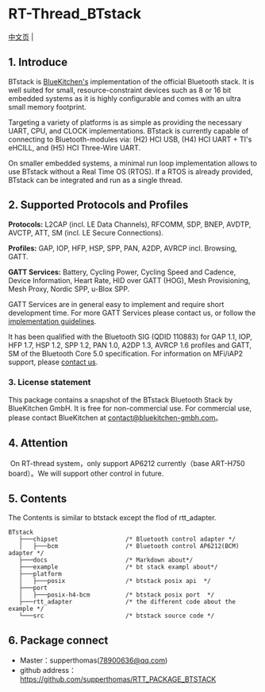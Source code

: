 # RT-Thread_BTstack

[中文页](README.md) |

## 1. Introduce

BTstack is [BlueKitchen's](https://bluekitchen-gmbh.com) implementation of the official Bluetooth stack.
It is well suited for small, resource-constraint devices
such as 8 or 16 bit embedded systems as it is highly configurable and comes with an ultra small memory footprint.

Targeting a variety of platforms is as simple as providing the necessary UART, CPU, and CLOCK implementations. BTstack is currently capable of connecting to Bluetooth-modules via: (H2) HCI USB, (H4) HCI UART + TI's eHCILL, and (H5) HCI Three-Wire UART.

On smaller embedded systems, a minimal run loop implementation allows to use BTstack without a Real Time OS (RTOS).
If a RTOS is already provided, BTstack can be integrated and run as a single thread.

## 2. Supported Protocols and Profiles

**Protocols:** L2CAP (incl. LE Data Channels), RFCOMM, SDP, BNEP, AVDTP, AVCTP, ATT, SM (incl. LE Secure Connections).

**Profiles:** GAP, IOP, HFP, HSP, SPP, PAN, A2DP, AVRCP incl. Browsing, GATT.

**GATT Services:** Battery, Cycling Power, Cycling Speed and Cadence, Device Information, Heart Rate, HID over GATT (HOG), Mesh Provisioning, Mesh Proxy, Nordic SPP, u-Blox SPP. 

GATT Services are in general easy to implement and require short development time. For more GATT Services please contact us, or follow the [implementation guidelines](https://bluekitchen-gmbh.com/btstack/profiles/#gatt-generic-attribute-profile).  

It has been qualified with the Bluetooth SIG (QDID 110883) for GAP 1.1, IOP, HFP 1.7, HSP 1.2, SPP 1.2, PAN 1.0, A2DP 1.3, AVRCP 1.6 profiles and
GATT, SM of the Bluetooth Core 5.0 specification. For information on MFi/iAP2 support, please <a href="mailto:contact@bluekitchen-gmbh.com">contact us</a>.

### 3. License statement

This package contains a snapshot of the BTstack Bluetooth Stack by BlueKitchen GmbH.
It is free for non-commercial use. For commercial use, please contact BlueKitchen at contact@bluekitchen-gmbh.com。

## 4. Attention

​        On RT-thread system，only support AP6212 currently（base ART-H750 board）。We will support other control in future.

## 5. Contents

The Contents is similar to btstack except the flod of rtt_adapter.

```
BTstack
   ├───chipset                   /* Bluetooth control adapter */
   │   ├───bcm                   /* Bluetooth control AP6212(BCM) adapter */
   ├───docs                      /* Markdown about*/
   ├───example                   /* bt stack exampl about*/
   ├───platform
   │   ├───posix                 /* btstack posix api  */
   ├───port
   │   ├───posix-h4-bcm          /* btstack posix port  */
   ├───rtt_adapter               /* the different code about the example */
   └───src                       /* btstack source code */
```

## 6. Package connect

- Master：supperthomas(78900636@qq.com)
- github address：https://github.com/supperthomas/RTT_PACKAGE_BTSTACK

